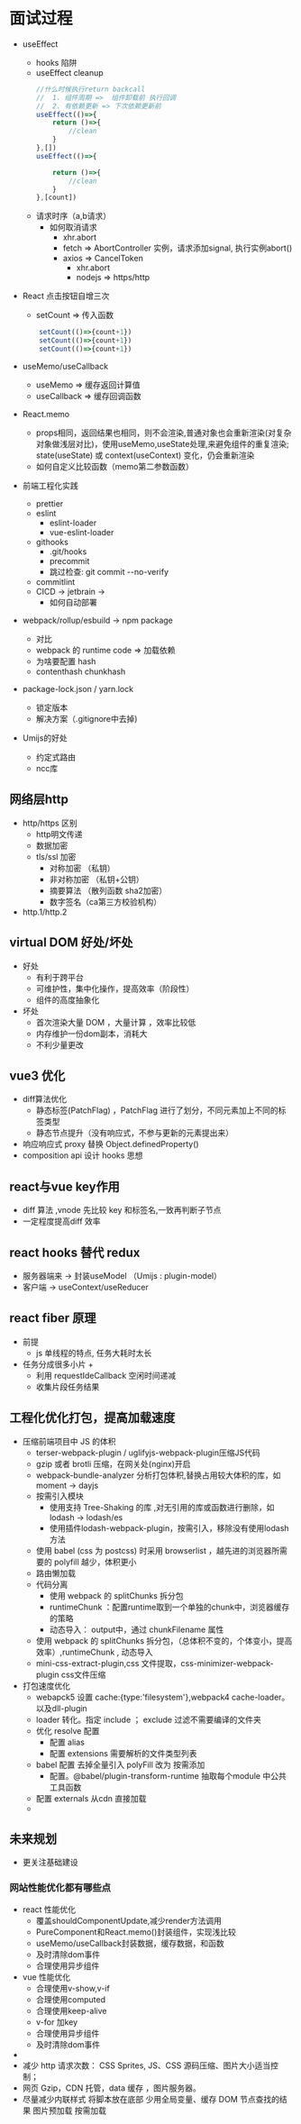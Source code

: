 # 面试过程

+ useEffect
    + hooks 陷阱
    + useEffect cleanup 
        ```js
        //什么时候执行return backcall
        //  1. 组件周期 =>  组件卸载前 执行回调
        //  2. 有依赖更新 => 下次依赖更新前
        useEffect(()=>{
            return ()=>{
                //clean
            }
        },[])
        useEffect(()=>{

            return ()=>{
                //clean
            }
        },[count])
        ```
    + 请求时序（a,b请求）
        + 如何取消请求
            + xhr.abort
            + fetch => AbortController 实例，请求添加signal, 执行实例abort() 
            + axios => CancelToken
                + xhr.abort
                + nodejs => https/http
+ React 点击按钮自增三次
    + setCount => 传入函数
    ```js
        setCount(()=>{count+1})
        setCount(()=>{count+1})
        setCount(()=>{count+1})
    ```
+ useMemo/useCallback
    + useMemo => 缓存返回计算值
    + useCallback => 缓存回调函数
+ React.memo
    + props相同，返回结果也相同，则不会渲染,普通对象也会重新渲染(对复杂对象做浅层对比)，使用useMemo,useState处理,来避免组件的重复渲染; state(useState) 或 context(useContext) 变化，仍会重新渲染
    + 如何自定义比较函数（memo第二参数函数）
+ 前端工程化实践
    + prettier
    + eslint
        + eslint-loader
        + vue-eslint-loader
    + githooks
        + .git/hooks
        + precommit
        + 跳过检查: git commit --no-verify
    + commitlint
    + CICD -> jetbrain ->
        + 如何自动部署
+ webpack/rollup/esbuild -> npm package
    + 对比
    + webpack 的 runtime code => 加载依赖
    + 为啥要配置 hash
    + contenthash chunkhash
    
+ package-lock.json / yarn.lock
    + 锁定版本
    + 解决方案（.gitignore中去掉)
+ Umijs的好处
    + 约定式路由
    + ncc库
## 网络层http
+ http/https 区别
    + http明文传递
    + 数据加密
    + tls/ssl 加密
        + 对称加密 （私钥）
        + 非对称加密 （私钥+公钥）
        + 摘要算法 （散列函数 sha2加密）
        + 数字签名（ca第三方校验机构）
+ http.1/http.2

## virtual DOM  好处/坏处
+ 好处
    + 有利于跨平台
    + 可维护性，集中化操作，提高效率（阶段性）
    + 组件的高度抽象化
+ 坏处
    + 首次渲染大量 DOM ，大量计算 ，效率比较低
    + 内存维护一份dom副本，消耗大
    + 不利少量更改
## vue3 优化
+ diff算法优化
    + 静态标签(PatchFlag) ，PatchFlag 进行了划分，不同元素加上不同的标签类型
    + 静态节点提升（没有响应式，不参与更新的元素提出来）
+ 响应响应式 proxy 替换 Object.definedProperty()
+ composition api 设计 hooks 思想

## react与vue key作用
+ diff 算法 ,vnode 先比较 key 和标签名,一致再判断子节点
+ 一定程度提高diff 效率


## react hooks 替代 redux
+ 服务器端来 -> 封装useModel （Umijs : plugin-model）
+ 客户端 -> useContext/useReducer

## react fiber 原理
+ 前提
    + js 单线程的特点, 任务大耗时太长
+ 任务分成很多小片
    + 
    + 利用 requestIdeCallback 空闲时间递减
    + 收集片段任务结果

## 工程化优化打包，提高加载速度
+ 压缩前端项目中 JS 的体积
    + terser-webpack-plugin / uglifyjs-webpack-plugin压缩JS代码
    + gzip 或者 brotli 压缩，在网关处(nginx)开启
    + webpack-bundle-analyzer 分析打包体积,替换占用较大体积的库，如 moment -> dayjs
    + 按需引入模块
        + 使用支持 Tree-Shaking 的库 ,对无引用的库或函数进行删除，如 lodash -> lodash/es 
        + 使用插件lodash-webpack-plugin，按需引入，移除没有使用lodash方法
    + 使用 babel (css 为 postcss) 时采用 browserlist ，越先进的浏览器所需要的 polyfill 越少，体积更小
    + 路由懒加载
    + 代码分离
        + 使用 webpack 的 splitChunks 拆分包
        + runtimeChunk ：配置runtime取到一个单独的chunk中，浏览器缓存的策略
        + 动态导入： output中，通过 chunkFilename 属性
    + 使用 webpack 的 splitChunks 拆分包，（总体积不变的，个体变小，提高效率）,runtimeChunk , 动态导入
    + mini-css-extract-plugin,css 文件提取，css-minimizer-webpack-plugin css文件压缩
+ 打包速度优化 
    + webapck5 设置 cache:{type:'filesystem'},webpack4 cache-loader。  以及dll-plugin
    + loader 转化。指定 include ； exclude 过滤不需要编译的文件夹
    + 优化 resolve 配置
        + 配置 alias
        + 配置 extensions   需要解析的文件类型列表
    + babel     配置  去掉全量引入 polyFill  改为 按需添加
        + 配置。@babel/plugin-transform-runtime 抽取每个module 中公共工具函数
    + 配置  externals  从cdn 直接加载 
    + 
## 未来规划
+ 更关注基础建设

### 网站性能优化都有哪些点
+ react 性能优化
    + 覆盖shouldComponentUpdate,减少render方法调用
    + PureComponent和React.memo()封装组件，实现浅比较
    + useMemo/useCallback封装数据，缓存数据，和函数
    + 及时清除dom事件
    + 合理使用异步组件
+ vue 性能优化
    + 合理使用v-show,v-if
    + 合理使用computed
    + 合理使用keep-alive
    + v-for 加key
    + 合理使用异步组件
    + 及时清除dom事件
+ 
+ 减少 http 请求次数： CSS Sprites, JS、CSS 源码压缩、图片大小适当控制；
+ 网页 Gzip，CDN 托管，data 缓存 ，图片服务器。 
+ 尽量减少内联样式 将脚本放在底部 少用全局变量、缓存 DOM 节点查找的结果 图片预加载 按需加载


